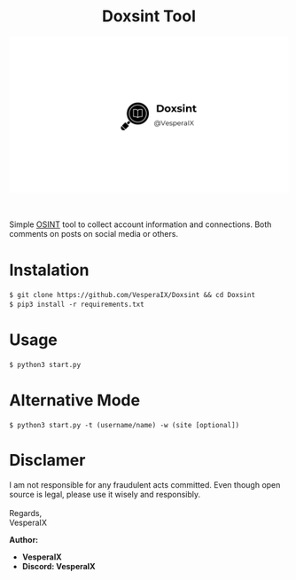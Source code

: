 <h1 align="center">Doxsint Tool</h1>

<p align="center">
    <img src="https://raw.githubusercontent.com/VesperaIX/Doxsint/refs/heads/main/src/img.png">
</p>

<br>

Simple [OSINT](https://www.recordedfuture.com/blog/open-source-intelligence-definition) tool to collect account information and connections. Both comments on posts on social media or others.

# Instalation
`$ git clone https://github.com/VesperaIX/Doxsint && cd Doxsint`<br>
`$ pip3 install -r requirements.txt`

# Usage
`$ python3 start.py`

# Alternative Mode
`$ python3 start.py -t (username/name) -w (site [optional])`

# Disclamer
I am not responsible for any fraudulent acts committed. Even though open source is legal, please use it wisely and responsibly.
<br>
<br>
Regards,
<br>
VesperaIX

**Author:**
- **VesperaIX**
- **Discord: VesperaIX**
